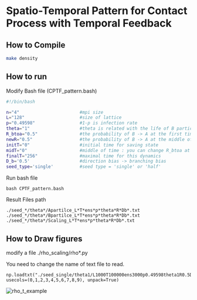 # Spatio-Temporal Pattern for Contact Process with Temporal Feedback

How to Compile
-----

```sh
make density
```

How to run
------
Modify Bash file (CPTF_pattern.bash)

```sh
#!/bin/bash

n="4"                       #mpi size
L="128"                     #size of lattice
p="0.49598"                 #1-p is infection rate
theta="1"                   #theta is related with the life of B particles
R_btoa="0.5"                #the probability of B -> A at the first time
newR="0.5"                  #the probability of B -> A at the middle of time
initT="0"                   #initial time for saving state
midT="0"                    #middle of time : you can change R_btoa at the middle of time
finalT="256"                #maximal time for this dynamics
D_b='0.5'                   #direction bias -> branching bias
seed_type='single'          #seed type = 'single' or 'half'
```

Run bash file
```
bash CPTF_pattern.bash
```

Result Files path
```
./seed_*/theta*/Apartilce_L*T*ens*p*theta*R*Db*.txt
./seed_*/theta*/Bpartilce_L*T*ens*p*theta*R*Db*.txt
./seed_*/theta*/Scaling_L*T*ens*p*theta*R*Db*.txt
```


How to Draw figures
----

modify a file ./rho_scaling/rho*.py

You need to change the name of text file to read.

```python3
np.loadtxt("./seed_single/theta1/L1000T100000ens3000p0.49598theta1R0.5Db0.5.txt", usecols=(0,1,2,3,4,5,6,7,8,9), unpack=True)
```

![rho_t_example](https://user-images.githubusercontent.com/68416208/170169590-fd893f6b-5f7e-410d-9f23-ccd6fd02b998.png)


